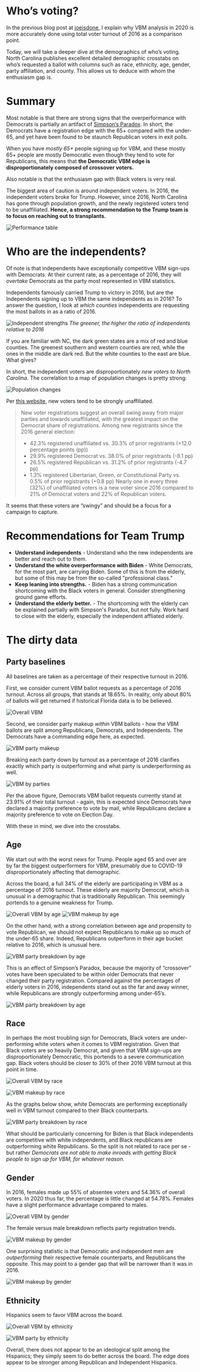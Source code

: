 # Who’s voting?

In the previous blog post at [joeisdone](http://joeisdone.github.io/), I explain why VBM analysis in 2020 is more accurately done using total voter turnout of 2016 as a comparison point. 

Today, we will take a deeper dive at the demographics of who’s voting. North Carolina publishes excellent detailed demographic crosstabs on who’s requested a ballot with columns such as race, ethnicity, age, gender, party affiliation, and county. This allows us to deduce with whom the enthusiasm gap is. 

# Summary

 Most notable is that there are strong signs that the overperformance with Democrats is partially an artifact of [Simpson’s Paradox](https://en.wikipedia.org/wiki/Simpson%27s_paradox). In short, the Democrats have a registration edge with the 65+ compared with the under-65, and yet have been found to be staunch Republican voters in exit polls. 

When you have *mostly 65+* people signing up for VBM, and these mostly 65+ people are mostly Democratic even though they tend to vote for Republicans, this means that **the Democratic VBM edge is disproportionately composed of crossover voters.**

Also notable is that the enthusiasm gap with Black voters is very real. 

The biggest area of caution is around independent voters. In 2016, the independent voters broke for Trump. However, since 2016, North Carolina has gone through population growth, and the newly registered voters tend to be unaffiliated. **Hence, a strong recommendation to the Trump team is to focus on reaching out to transplants.**

![Performance table](/images/perform-table.png)

# Who are the independents?

Of note is that independents have exceptionally competitive VBM sign-ups with Democrats. At their current rate, as a percentage of 2016, they will *overtake* Democrats as the party most represented in VBM statistics. 

Independents famously carried Trump to victory in 2016, but are the Independents signing up to VBM the same independents as in 2016? To answer the question, I look at *which counties* independents are requesting the most ballots in as a ratio of 2016. 

![Independent strengths](/images/independent-ratio.png)
*The greener, the higher the ratio of independents relative to 2016*

If you are familiar with NC, the dark green states are a mix of red and blue counties. The greenest southern and western counties are red, while the ones in the middle are dark red. But the white counties to the east are blue. What gives? 

In short, the independent voters are disproportionately *new voters to North Carolina*. The correlation to a map of population changes is pretty strong: 

![Population changes](/images/population-change.jpg)

Per [this website](https://www.ncdemography.org/2020/09/09/who-are-ncs-new-voters-a-2020-update/), new voters tend to be strongly unaffiliated. 

> New voter registrations suggest an overall swing away from major parties and towards unaffiliated, with the greatest impact on the Democrat share of registrations. Among new registrants since the 2016 general election:
> * 42.3% registered unaffiliated vs. 30.3% of prior registrants (+12.0 percentage points (pp))
> * 29.9% registered Democrat vs. 38.0% of prior registrants (-8.1 pp)
> * 26.5% registered Republican vs. 31.2% of prior registrants (-4.7 pp)
> * 1.3% registered Libertarian, Green, or Constitutional Party vs. 0.5% of prior registrants (+0.8 pp)
> Nearly one in every three (32%) of unaffiliated voters is a new voter since 2016 compared to 21% of Democrat voters and 22% of Republican voters.

It seems that these voters are “swingy” and should be a focus for a campaign to capture. 

# Recommendations for Team Trump

* **Understand independents** - Understand who the new independents are better and reach out to them. 
* **Understand the white overperformance with Biden** - White Democrats, for the most part, are carrying Biden. Some of this is from the elderly, but some of this may be from the so-called "professional class."
* **Keep leaning into strengths.** - Biden has a strong communication shortcoming with the Black voters in general. Consider strengthening ground game efforts. 
* **Understand the elderly better.** - The shortcoming with the elderly can be explained partially with Simpson's Paradox, but not fully. Work hard to close with the elderly, especially the independent affliated elderly.  
  
# The dirty data

## Party baselines

All baselines are taken as a percentage of their respective turnout in 2016.  

First, we consider current VBM ballot requests as a percentage of 2016 turnout. Across all groups, that stands at 18.65%. In reality, only about 80% of ballots will get returned if historical Florida data is to be believed. 

![Overall VBM](/images/vbm-party-pct.png)

Second, we consider party makeup *within* VBM ballots - how the VBM ballots are split among Republicans, Democrats, and Independents. The Democrats have a commanding edge here, as expected. 

![VBM party makeup](/images/vbm-party-makeup.png)

Breaking each party down by turnout as a percentage of 2016 clarifies exactly which party is outperforming and what party is underperforming as well. 

![VBM by parties](/images/vbm-party-parties.png)

Per the above figure, Democrats VBM ballot requests currently stand at 23.91% of their total turnout - again, this is expected since Democrats have declared a majority preference to vote by mail, while Republicans declare a majority preference to vote on Election Day. 

With these in mind, we dive into the crosstabs. 

## Age

We start out with the worst news for Trump. People aged 65 and over are by far the biggest outperformers for VBM, presumably due to COVID-19 disproportionately affecting that demographic. 

Across the board, a full 34% of the elderly are participating in VBM as a percentage of 2016 turnout. These elderly are majority Democrat, which is unusual in a demographic that is traditionally Republican. This seemingly portends to a genuine weakness for Trump. 

![Overall VBM by age](/images/vbm-age-pct.png)
![VBM makeup by age](/images/vbm-age-makeup.png)

On the other hand, with a strong correlation between age and propensity to vote Republican, we should not expect Republicans to make up so much of the under-65 share. Indeed, Republicans outperform in their age bucket relative to 2016, which is unusual here. 

![VBM party breakdown by age](/images/vbm-age-parties.png)

This is an effect of Simpson’s Paradox, because the majority of “crossover” votes have been speculated to be within older Democrats that never changed their party registration. Compared against the percentages of elderly voters in 2016, independents stand out as the far and away winner, while Republicans are strongly outperforming among under-65’s. 

![VBM party breakdown by age](/images/vbm-age-2016.png)

## Race

In perhaps the most troubling sign for Democrats, Black voters are under-performing white voters when it comes to VBM registration. Given that Black voters are so heavily Democrat, and given that VBM sign-ups are disproportionately Democratic, this portends to a severe communication gap. Black voters should be closer to 30% of their 2016 VBM turnout at this point in time. 

![Overall VBM by race](/images/vbm-race-pct.png)

![VBM makeup by race](/images/vbm-race-makeup.png)

As the graphs below show, white Democrats are performing exceptionally well in VBM turnout compared to their Black counterparts. 

![VBM party breakdown by race](/images/vbm-race-parties.png)

What should be particularly concerning for Biden is that Black independents are competitive with white independents, and Black republicans are outperforming white Republicans. So the split is not related to race per se - but rather *Democrats are not able to make inroads with getting Black people to sign up for VBM, for whatever reason.*

## Gender

In 2016, females made up 55% of absentee voters and 54.36% of overall voters. In 2020 thus far, the percentage is little changed at 54.78%. Females have a slight performance advantage compared to males. 

![Overall VBM by gender](/images/vbm-gender-pct.png)

The female versus male breakdown reflects party registration trends. 

![VBM makeup by gender](/images/vbm-gender-makeup.png)

One surprising statistic is that Democratic and independent men are *outperforming* their respective female counterparts, and Republicans the opposite. This may point to a gender gap that will be narrower than it was in 2016. 

![VBM makeup by gender](/images/vbm-gender-party.png)

## Ethnicity

Hispanics seem to favor VBM across the board. 

![Overall VBM by ethnicity](/images/vbm-ethnicity-pct.png)

![VBM party by ethnicity](/images/vbm-ethnicity-parties.png)

Overall, there does not appear to be an ideological split among the Hispanics; they simply seem to do better across the board. The edge does appear to be stronger among Republican and Independent Hispanics. 
